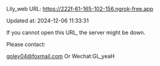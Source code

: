 Lily_web URL: https://222f-61-165-102-156.ngrok-free.app

Updated at: 2024-12-06 11:33:31

If you cannot open this URL, the server might be down.

Please contact: 

goley04@foxmail.com Or Wechat:GL_yeaH
